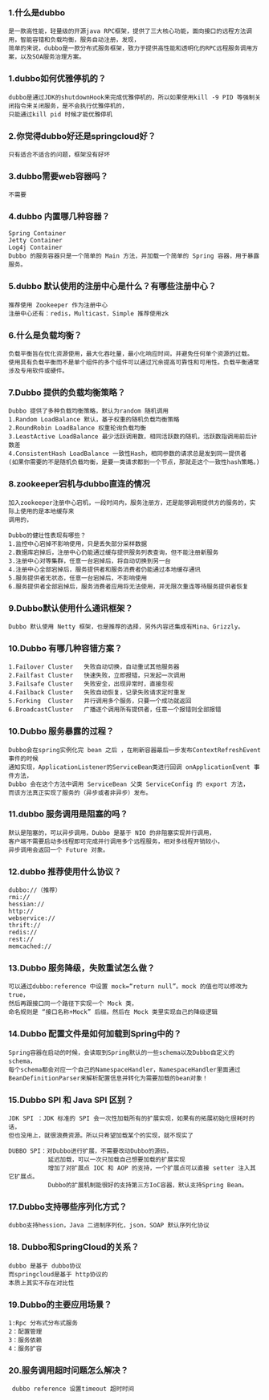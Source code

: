 ### 1.什么是dubbo
    是一款高性能，轻量级的开源java RPC框架，提供了三大核心功能，面向接口的远程方法调用，智能容错和负载均衡，服务自动注册，发现，
    简单的来说，dubbo是一款分布式服务框架，致力于提供高性能和透明化的RPC远程服务调用方案，以及SOA服务治理方案。

    
### 1.dubbo如何优雅停机的？
    dubbo是通过JDK的shutdownHook来完成优雅停机的，所以如果使用kill -9 PID 等强制关闭指令来关闭服务，是不会执行优雅停机的，
    只能通过kill pid 时候才能优雅停机
    
### 2.你觉得dubbo好还是springcloud好？
    只有适合不适合的问题，框架没有好坏
    
### 3.dubbo需要web容器吗？
    不需要
    
### 4.dubbo 内置哪几种容器？
    Spring Container
    Jetty Container
    Log4j Container
    Dubbo 的服务容器只是一个简单的 Main 方法，并加载一个简单的 Spring 容器，用于暴露服务。

### 5.dubbo 默认使用的注册中心是什么？有哪些注册中心？
    推荐使用 Zookeeper 作为注册中心
    注册中心还有：redis，Multicast，Simple 推荐使用zk

### 6.什么是负载均衡？
    负载平衡旨在优化资源使用，最大化吞吐量，最小化响应时间，并避免任何单个资源的过载。
    使用具有负载平衡而不是单个组件的多个组件可以通过冗余提高可靠性和可用性。负载平衡通常涉及专用软件或硬件。
    
### 7.Dubbo 提供的负载均衡策略？
    Dubbo 提供了多种负载均衡策略，默认为random 随机调用
    1.Random LoadBalance 默认，基于权重的随机负载均衡策略
    2.RoundRobin LoadBalance 权重轮询负载均衡
    3.LeastActive LoadBalance 最少活跃调用数，相同活跃数的随机，活跃数指调用前后计数差
    4.ConsistentHash LoadBalance 一致性Hash，相同参数的请求总是发到同一提供者
    (如果你需要的不是随机负载均衡，是要一类请求都到一个节点，那就走这个一致性hash策略。)
    
### 8.zookeeper宕机与dubbo直连的情况
    加入zookeeper注册中心宕机，一段时间内，服务注册方，还是能够调用提供方的服务的，实际上使用的是本地缓存来
    调用的，
    
    Dubbo的健壮性表现有哪些？
    1.监控中心宕掉不影响使用，只是丢失部分采样数据
    2.数据库宕掉后，注册中心仍能通过缓存提供服务列表查询，但不能注册新服务
    3.注册中心对等集群，任意一台宕掉后，将自动切换到另一台
    4.注册中心全部宕掉后，服务提供者和服务消费者仍能通过本地缓存通讯
    5.服务提供者无状态，任意一台宕掉后，不影响使用
    6.服务提供者全部宕掉后，服务消费者应用将无法使用，并无限次重连等待服务提供者恢复
 
### 9.Dubbo默认使用什么通讯框架？
    Dubbo 默认使用 Netty 框架，也是推荐的选择，另外内容还集成有Mina、Grizzly。
    
### 10.Dubbo 有哪几种容错方案？
    1.Failover Cluster   失败自动切换，自动重试其他服务器
    2.Failfast Cluster   快速失败，立即报错，只发起一次调用
    3.Failsafe Cluster   失败安全，出现异常时，直接忽视
    4.Failback Cluster   失败自动恢复，记录失败请求定时重发
    5.Forking  Cluster   并行调用多个服务，只要一个成功就返回
    6.BroadcastCluster   广播逐个调用所有提供者，任意一个报错则全部报错

### 10.Dubbo 服务暴露的过程？
    Dubbo会在spring实例化完 bean 之后 ，在刷新容器最后一步发布ContextRefreshEvent 事件的时候
    通知实现，ApplicationListener的ServiceBean类进行回调 onApplicationEvent 事件方法，
    Dubbo 会在这个方法中调用 ServiceBean 父类 ServiceConfig 的 export 方法，
    而该方法真正实现了服务的（异步或者非异步）发布。

### 11.dubbo 服务调用是阻塞的吗？
    默认是阻塞的，可以异步调用，Dubbo 是基于 NIO 的非阻塞实现并行调用，
    客户端不需要启动多线程即可完成并行调用多个远程服务，相对多线程开销较小，
    异步调用会返回一个 Future 对象。
    
### 12.dubbo 推荐使用什么协议？
    dubbo://（推荐）
    rmi://
    hessian://
    http://
    webservice://
    thrift://
    redis://
    rest://
    memcached://

### 13.Dubbo 服务降级，失败重试怎么做？
    可以通过dubbo:reference 中设置 mock=“return null”。mock 的值也可以修改为 true，
    然后再跟接口同一个路径下实现一个 Mock 类，
    命名规则是 “接口名称+Mock” 后缀。然后在 Mock 类里实现自己的降级逻辑
    
### 14.Dubbo 配置文件是如何加载到Spring中的？
    Spring容器在启动的时候，会读取到Spring默认的一些schema以及Dubbo自定义的schema，
    每个schema都会对应一个自己的NamespaceHandler，NamespaceHandler里面通过
    BeanDefinitionParser来解析配置信息并转化为需要加载的bean对象！
   
### 15.Dubbo SPI 和 Java SPI 区别？
    JDK SPI ：JDK 标准的 SPI 会一次性加载所有的扩展实现，如果有的拓展初始化很耗时的话，
    但也没用上，就很浪费资源。所以只希望加载某个的实现，就不现实了 
    
    DUBBO SPI：对Dubbo进行扩展，不需要改动Dubbo的源码，
               延迟加载，可以一次只加载自己想要加载的扩展实现
               增加了对扩展点 IOC 和 AOP 的支持，一个扩展点可以直接 setter 注入其它扩展点。
               Dubbo的扩展机制能很好的支持第三方IoC容器，默认支持Spring Bean。
               
     
### 17.Dubbo支持哪些序列化方式？
    dubbo支持hession，Java 二进制序列化，json，SOAP 默认序列化协议
    

### 18. Dubbo和SpringCloud的关系？
    dubbo 是基于 dubbo协议
    而springcloud是基于 http协议的
    本质上其实不存在对比性

### 19.Dubbo的主要应用场景？
    1:Rpc 分布式分布式服务
    2：配置管理
    3：服务依赖
    4：服务扩容
    
### 20.服务调用超时问题怎么解决？
     dubbo reference 设置timeout 超时时间

    
      
    

    
        
